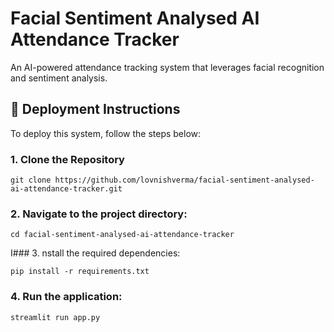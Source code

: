 # Facial Sentiment Analysed AI Attendance Tracker

An AI-powered attendance tracking system that leverages facial recognition and sentiment analysis.

## 🚀 Deployment Instructions

To deploy this system, follow the steps below:

### 1. Clone the Repository

```
git clone https://github.com/lovnishverma/facial-sentiment-analysed-ai-attendance-tracker.git
```

### 2. Navigate to the project directory:
```
cd facial-sentiment-analysed-ai-attendance-tracker
```
I### 3. nstall the required dependencies:
```
pip install -r requirements.txt
```
### 4. Run the application:
```
streamlit run app.py
```
